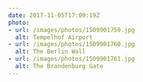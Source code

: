 ```yaml
---
date: 2017-11-05T17:09:19Z
photo:
- url: /images/photos/1509901759.jpg
  alt: Tempelhof Airport
- url: /images/photos/1509901760.jpg
  alt: The Berlin Wall
- url: /images/photos/1509901761.jpg
  alt: The Brandenburg Gate
---
```

